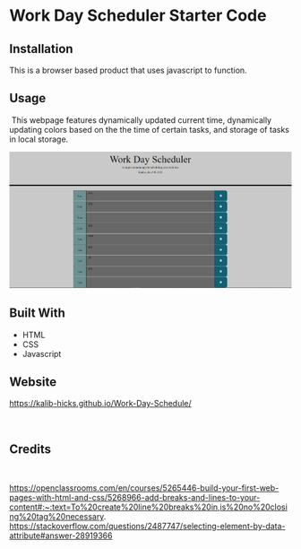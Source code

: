 # Work Day Scheduler Starter Code

## Installation

This is a browser based product that uses javascript to function.
​
## Usage 
​
This webpage features dynamically updated current time, dynamically updating colors based on the the time of certain tasks,
and storage of tasks in local storage.

![image of webpage with empty tasks](webpage.png)

## Built With
* HTML
* CSS
* Javascript

## Website
https://kalib-hicks.github.io/Work-Day-Schedule/

​
​
## Credits
​

https://openclassrooms.com/en/courses/5265446-build-your-first-web-pages-with-html-and-css/5268966-add-breaks-and-lines-to-your-content#:~:text=To%20create%20line%20breaks%20in,is%20no%20closing%20tag%20necessary.
https://stackoverflow.com/questions/2487747/selecting-element-by-data-attribute#answer-28919366